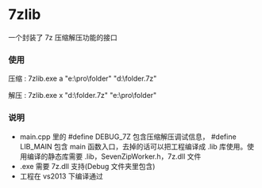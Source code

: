 ﻿# 7zlib
一个封装了 7z 压缩解压功能的接口

### 使用
压缩 : 7zlib.exe a "e:\pro\folder" "d:\folder.7z"

解压 : 7zlib.exe x "d:\folder.7z" "e:\pro\folder"

### 说明
* main.cpp 里的 #define DEBUG_7Z 包含压缩解压调试信息， #define LIB_MAIN 包含 main 函数入口，去掉的话可以把工程编译成 .lib 库使用。使用编译的静态库需要 .lib，SevenZipWorker.h，7z.dll 文件
* .exe 需要 7z.dll 支持(Debug 文件夹里包含)
* 工程在 vs2013 下编译通过
